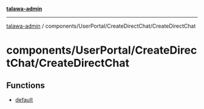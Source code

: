 [**talawa-admin**](../../../../README.md)

***

[talawa-admin](../../../../modules.md) / components/UserPortal/CreateDirectChat/CreateDirectChat

# components/UserPortal/CreateDirectChat/CreateDirectChat

## Functions

- [default](functions/default.md)
